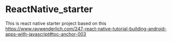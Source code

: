 # ReactNative_starter
This is react native starter project based on this https://www.raywenderlich.com/247-react-native-tutorial-building-android-apps-with-javascript#toc-anchor-003
